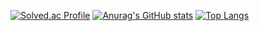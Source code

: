 [![Solved.ac Profile](http://mazassumnida.wtf/api/v2/generate_badge?boj=av3rs1on)](https://solved.ac/av3rs1on/)
[![Anurag's GitHub stats](https://github-readme-stats.vercel.app/api?username=PooHappy)](https://github.com/PooHappy/github-readme-stats)
[![Top Langs](https://github-readme-stats.vercel.app/api/top-langs/?username=PooHappy&layout=compact)](https://github.com/PooHappy/github-readme-stats)

